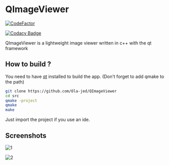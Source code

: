 # QImageViewer

[![CodeFactor](https://www.codefactor.io/repository/github/ola-jed/qimageviewer/badge)](https://www.codefactor.io/repository/github/ola-jed/qimageviewer)

[![Codacy Badge](https://app.codacy.com/project/badge/Grade/c795bf59211b4d6ba9d656644b9bb241)](https://www.codacy.com/gh/Ola-jed/QNotePad/dashboard?utm_source=github.com&amp;utm_medium=referral&amp;utm_content=Ola-jed/QNotePad&amp;utm_campaign=Badge_Grade)

QImageViewer is a lightweight image viewer written in c++ with the qt framework

## How to build ?

You need to have [qt](https://www.qt.io/download-qt-installer) installed  to build the app. (Don't forget to add qmake to the path)

```bash
git clone https://github.com/Ola-jed/QImageViewer
cd src
qmake -project
qmake
make
```

Just import the project if you use an ide.

## Screenshots

![1](https://user-images.githubusercontent.com/66482155/107854591-1e83e780-6e1d-11eb-9960-afc9d0619e95.png)

![2](https://user-images.githubusercontent.com/66482155/107855892-74f52400-6e25-11eb-8688-c0b6a64c86e2.png)
